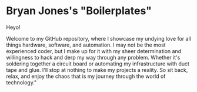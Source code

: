 # Bryan Jones's "Boilerplates"

Heyo!

Welcome to my GitHub repository, where I showcase my undying love for all things hardware, software, and automation. I may not be the most experienced coder, but I make up for it with my sheer determination and willingness to hack and derp my way through any problem. Whether it's soldering together a circuit board or automating my infrastructure with duct tape and glue. I'll stop at nothing to make my projects a reality. So sit back, relax, and enjoy the chaos that is my journey through the world of technology."

